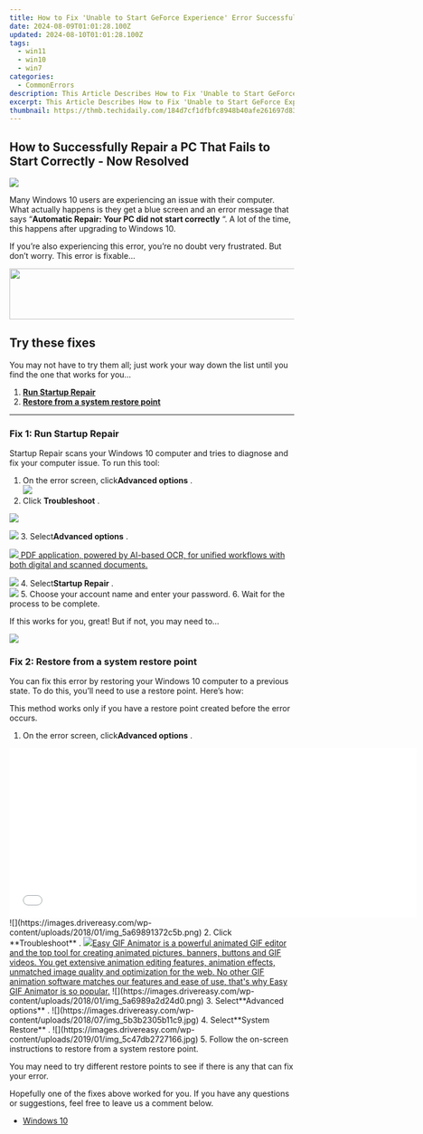 ```yaml
---
title: How to Fix 'Unable to Start GeForce Experience' Error Successfully
date: 2024-08-09T01:01:28.100Z
updated: 2024-08-10T01:01:28.100Z
tags:
  - win11
  - win10
  - win7
categories:
  - CommonErrors
description: This Article Describes How to Fix 'Unable to Start GeForce Experience' Error Successfully
excerpt: This Article Describes How to Fix 'Unable to Start GeForce Experience' Error Successfully
thumbnail: https://thmb.techidaily.com/184d7cf1dfbfc8948b40afe261697d83b7fb70b650978462e7e0c6bc450abb26.png
---
```


## How to Successfully Repair a PC That Fails to Start Correctly - Now Resolved

![](https://images.drivereasy.com/wp-content/uploads/2019/01/img_5c46e43015755.jpg)

 Many Windows 10 users are experiencing an issue with their computer. What actually happens is they get a blue screen and an error message that says “**Automatic Repair: Your PC did not start correctly** “. A lot of the time, this happens after upgrading to Windows 10.

 If you’re also experiencing this error, you’re no doubt very frustrated. But don’t worry. This error is fixable…

<!-- affiliate ads begin -->
<a href="https://laganoo.pxf.io/c/5597632/1657399/16446" target="_top" id="1657399"><img src="//a.impactradius-go.com/display-ad/16446-1657399" border="0" alt="" width="728" height="90"/></a><img height="0" width="0" src="https://imp.pxf.io/i/5597632/1657399/16446" style="position:absolute;visibility:hidden;" border="0" />
<!-- affiliate ads end -->
## Try these fixes

 You may not have to try them all; just work your way down the list until you find the one that works for you…

1. [**Run Startup Repair**](https://tools.techidaily.com/drivereasy/download/)
2. [**Restore from a system restore point**](https://tools.techidaily.com/drivereasy/download/)

---

### Fix 1: Run Startup Repair

 Startup Repair scans your Windows 10 computer and tries to diagnose and fix your computer issue. To run this tool:

1. On the error screen, click**Advanced options** .  
![](https://images.drivereasy.com/wp-content/uploads/2018/01/img_5a69891372c5b.png)
2. Click **Troubleshoot** .  
<!-- affiliate ads begin -->
<a href="https://store.iobit.com/order/checkout.php?PRODS=1468905&QTY=1&AFFILIATE=108875&CART=1"><img src="https://secure.avangate.com/images/merchant/184260348236f9554fe9375772ff966e/ascscan_728x90.png" border="0"></a>
<!-- affiliate ads end -->
![](https://images.drivereasy.com/wp-content/uploads/2018/01/img_5a6989a2d24d0.png)
3. Select**Advanced options** .  
<!-- affiliate ads begin -->
<a href="https://checkout.abbyy.com/order/checkout.php?PRODS=39254762&QTY=1&AFFILIATE=108875&CART=1"> <img src="https://secure.avangate.com/images/merchant/0e5fb5c76fca16adbee503c9aff393cd/products/11_FR-Badges-NEW-FR-Standard-16-WIN-200.png" border="0"> PDF application, powered by AI-based OCR, for unified workflows with both digital and scanned documents. </a>
<!-- affiliate ads end -->
![](https://images.drivereasy.com/wp-content/uploads/2018/07/img_5b3b2305b11c9.jpg)
4. Select**Startup Repair** .  
![](https://images.drivereasy.com/wp-content/uploads/2019/01/img_5c46f57bdfe43.jpg)
5. Choose your account name and enter your password.
6. Wait for the process to be complete.

If this works for you, great! But if not, you may need to…

<!-- affiliate ads begin -->
<a href="https://secure.2checkout.com/order/checkout.php?PRODS=3851655&QTY=1&AFFILIATE=108875&CART=1"><img src="http://www.aiseesoft.com/avangate/30p/banner.jpg" border="0"></a>
<!-- affiliate ads end -->
### Fix 2: Restore from a system restore point

 You can fix this error by restoring your Windows 10 computer to a previous state. To do this, you’ll need to use a restore point. Here’s how:

 This method works only if you have a restore point created before the error occurs.

1. On the error screen, click**Advanced options** .  
<!-- affiliate ads begin -->
<iframe id="iframe_672" src="//a.impactradius-go.com/gen-ad-code/5597632/1959812/17834/" width="720" height="300" scrolling="no" frameborder="0" marginheight="0" marginwidth="0"></iframe>
<!-- affiliate ads end -->
![](https://images.drivereasy.com/wp-content/uploads/2018/01/img_5a69891372c5b.png)
2. Click **Troubleshoot** .  
<!-- affiliate ads begin -->
<a href="https://secure.2checkout.com/order/checkout.php?PRODS=174416&QTY=1&AFFILIATE=108875&CART=1"><img src="https://www.easygifanimator.net/images/gif-animator.png" border="0">Easy GIF Animator is a powerful animated GIF editor and the top tool for creating animated pictures, banners, buttons and GIF videos. You get extensive animation editing features, animation effects, unmatched image quality and optimization for the web. No other GIF animation software matches our features and ease of use, that's why Easy GIF Animator is so popular.</a>
<!-- affiliate ads end -->
![](https://images.drivereasy.com/wp-content/uploads/2018/01/img_5a6989a2d24d0.png)
3. Select**Advanced options** .  
![](https://images.drivereasy.com/wp-content/uploads/2018/07/img_5b3b2305b11c9.jpg)
4. Select**System Restore** .  
![](https://images.drivereasy.com/wp-content/uploads/2019/01/img_5c47db2727166.jpg)
5. Follow the on-screen instructions to restore from a system restore point.

 You may need to try different restore points to see if there is any that can fix your error.

 Hopefully one of the fixes above worked for you. If you have any questions or suggestions, feel free to leave us a comment below.

* [Windows 10](https://tools.techidaily.com/drivereasy/download/)

<ins class="adsbygoogle"
     style="display:block"
     data-ad-format="autorelaxed"
     data-ad-client="ca-pub-7571918770474297"
     data-ad-slot="1223367746"></ins>



<ins class="adsbygoogle"
     style="display:block"
     data-ad-client="ca-pub-7571918770474297"
     data-ad-slot="8358498916"
     data-ad-format="auto"
     data-full-width-responsive="true"></ins>
